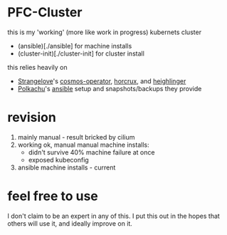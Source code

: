 # PFC-Cluster

this is my 'working' (more like work in progress) kubernets cluster

* (ansible)[./ansible] for machine installs
* (cluster-init)[./cluster-init] for cluster install

this relies heavily on 
- [Strangelove](https://twitter.com/strangelovelabs)'s [cosmos-operator](https://github.com/strangelove-ventures/cosmos-operator/), [horcrux](https://github.com/strangelove-ventures/horcrux/), and [heighlinger](https://github.com/strangelove-ventures/heighliner/)
- [Polkachu](https://twitter.com/polka_chu)'s [ansible](https://github.com/polkachu/cosmos-validators/) setup and snapshots/backups they provide


# revision
1. mainly manual - result bricked by cilium
2. working ok, manual manual machine installs:
    - didn't survive 40% machine failure at once
    - exposed kubeconfig
3. ansible machine installs - current


# feel free to use
I don't claim to be an expert in any of this. I put this out in the hopes that others will use it, and ideally improve on it. 
